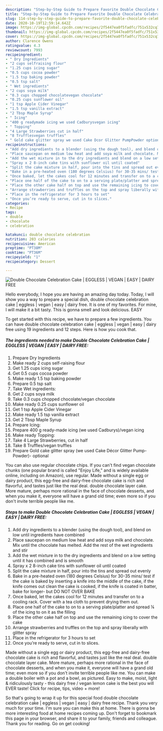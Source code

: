 ```yaml
---
description: "Step-by-Step Guide to Prepare Favorite Double Chocolate Celebration Cake | EGGLESS | VEGAN | EASY | DAIRY FREE"
title: "Step-by-Step Guide to Prepare Favorite Double Chocolate Celebration Cake | EGGLESS | VEGAN | EASY | DAIRY FREE"
slug: 114-step-by-step-guide-to-prepare-favorite-double-chocolate-celebration-cake-eggless-vegan-easy-dairy-free
date: 2020-10-19T12:59:14.642Z
image: https://img-global.cpcdn.com/recipes/2f5447ea0f5fadfc/751x532cq70/double-chocolate-celebration-cake-eggless-vegan-easy-dairy-free-recipe-main-photo.jpg
thumbnail: https://img-global.cpcdn.com/recipes/2f5447ea0f5fadfc/751x532cq70/double-chocolate-celebration-cake-eggless-vegan-easy-dairy-free-recipe-main-photo.jpg
cover: https://img-global.cpcdn.com/recipes/2f5447ea0f5fadfc/751x532cq70/double-chocolate-celebration-cake-eggless-vegan-easy-dairy-free-recipe-main-photo.jpg
author: Clarence Owens
ratingvalue: 4.3
reviewcount: 7993
recipeingredient:
- " Dry Ingredients"
- "2 cups selfraising flour"
- "1.25 cups icing sugar"
- "0.5 cups cocoa powder"
- "1.5 tsp baking powder"
- "0.5 tsp salt"
- " Wet ingredients"
- "2 cups soya milk"
- "0.3 cups chopped chocolatevegan chocolate"
- "0.25 cups sunflower oil"
- "1 tsp Apple Cider Vinegar"
- "1.5 tsp vanilla extract"
- "2 Tbsp Maple Syrup"
- " Icing"
- "400 g readymade icing we used Cadburysvegan icing"
- " Topping"
- "4 Large Strawberries cut in half"
- "8 Trufflesvegan truffles"
- " Gold cake glitter spray we used Cake Dcor Glitter PumpPowder optional"
recipeinstructions:
- "Add dry ingredients to a blender (using the dough tool), and blend on low until ingredients have combined"
- "Place saucepan on medium low heat and add soya milk and chocolate. Mix until the chocolate has melted. Add the rest of the wet ingredients and stir"
- "Add the wet mixture in to the dry ingredients and blend on a low setting until it has combined and is smooth"
- "Spray x 2 8-inch cake tins with sunflower oil until coated"
- "Split the cake mixture in half, pour into the tins and spread out evenly"
- "Bake in a pre-heated oven (180 degrees Celsius) for 30-35 mins/ test if the cake is baked by inserting a knife into the middle of the cake, if the knife comes out clean the cake is cooked, if the knife is coated in batter, bake for longer- but DO NOT OVER BAKE"
- "Once baked, let the cakes cool for 12 minutes and transfer on to a cooling rack. Cover with a tea cloth to prevent drying them out."
- "Place one half of the cake to on to a serving plate/platter and spread ¼ of the icing to on it as the filling"
- "Place the other cake half on top and use the remaining icing to cover the cake"
- "Arrange strawberries and truffles on the top and spray liberally with glitter spray"
- "Place in the refrigerator for 3 hours to set"
- "Once you’re ready to serve, cut in to slices."
categories:
- Recipe
tags:
- double
- chocolate
- celebration

katakunci: double chocolate celebration 
nutrition: 203 calories
recipecuisine: American
preptime: "PT38M"
cooktime: "PT36M"
recipeyield: "1"
recipecategory: Dessert

---
```



![Double Chocolate Celebration Cake | EGGLESS | VEGAN | EASY | DAIRY FREE](https://img-global.cpcdn.com/recipes/2f5447ea0f5fadfc/751x532cq70/double-chocolate-celebration-cake-eggless-vegan-easy-dairy-free-recipe-main-photo.jpg)

Hello everybody, I hope you are having an amazing day today. Today, I will show you a way to prepare a special dish, double chocolate celebration cake | eggless | vegan | easy | dairy free. It is one of my favorites. For mine, I will make it a bit tasty. This is gonna smell and look delicious.
 EASY 

To get started with this recipe, we have to prepare a few ingredients. You can have double chocolate celebration cake | eggless | vegan | easy | dairy free using 19 ingredients and 12 steps. Here is how you cook that.

<!--inarticleads1-->

##### The ingredients needed to make Double Chocolate Celebration Cake | EGGLESS | VEGAN | EASY | DAIRY FREE:

1. Prepare  Dry Ingredients
1. Make ready 2 cups self-raising flour
1. Get 1.25 cups icing sugar
1. Get 0.5 cups cocoa powder
1. Make ready 1.5 tsp baking powder
1. Prepare 0.5 tsp salt
1. Take  Wet ingredients:
1. Get 2 cups soya milk
1. Take 0.3 cups chopped chocolate/vegan chocolate
1. Make ready 0.25 cups sunflower oil
1. Get 1 tsp Apple Cider Vinegar
1. Make ready 1.5 tsp vanilla extract
1. Get 2 Tbsp Maple Syrup
1. Prepare  Icing:
1. Prepare 400 g ready-made icing (we used Cadburys)/vegan icing
1. Make ready  Topping:
1. Take 4 Large Strawberries, cut in half
1. Take 8 Truffles/vegan truffles
1. Prepare  Gold cake glitter spray (we used Cake Décor Glitter Pump-Powder)- optional


You can also use regular chocolate chips. If you can&#39;t find vegan chocolate chunks (one popular brand is called &#34;Enjoy Life,&#34; and is widely available online, including on Amazon), use regular. Made without a single egg or dairy product, this egg-free and dairy-free chocolate cake is rich and flavorful, and tastes just like the real deal. double chocolate layer cake. More mature, perhaps more rational in the face of chocolate desserts, and when you make it, everyone will have a grand old time; even more so if you don&#39;t invite terrible people like me. 

<!--inarticleads2-->

##### Steps to make Double Chocolate Celebration Cake | EGGLESS | VEGAN | EASY | DAIRY FREE:

1. Add dry ingredients to a blender (using the dough tool), and blend on low until ingredients have combined
1. Place saucepan on medium low heat and add soya milk and chocolate. Mix until the chocolate has melted. Add the rest of the wet ingredients and stir
1. Add the wet mixture in to the dry ingredients and blend on a low setting until it has combined and is smooth
1. Spray x 2 8-inch cake tins with sunflower oil until coated
1. Split the cake mixture in half, pour into the tins and spread out evenly
1. Bake in a pre-heated oven (180 degrees Celsius) for 30-35 mins/ test if the cake is baked by inserting a knife into the middle of the cake, if the knife comes out clean the cake is cooked, if the knife is coated in batter, bake for longer- but DO NOT OVER BAKE
1. Once baked, let the cakes cool for 12 minutes and transfer on to a cooling rack. Cover with a tea cloth to prevent drying them out.
1. Place one half of the cake to on to a serving plate/platter and spread ¼ of the icing to on it as the filling
1. Place the other cake half on top and use the remaining icing to cover the cake
1. Arrange strawberries and truffles on the top and spray liberally with glitter spray
1. Place in the refrigerator for 3 hours to set
1. Once you’re ready to serve, cut in to slices.


Made without a single egg or dairy product, this egg-free and dairy-free chocolate cake is rich and flavorful, and tastes just like the real deal. double chocolate layer cake. More mature, perhaps more rational in the face of chocolate desserts, and when you make it, everyone will have a grand old time; even more so if you don&#39;t invite terrible people like me. You can make a double boiler with a pot and a bowl, as pictured. Easy to make, moist, light &amp; ridiculously tasty - this dairy free / vegan lemon cake is the best you will EVER taste! Click for recipe, tips, video + more! 

So that's going to wrap it up for this special food double chocolate celebration cake | eggless | vegan | easy | dairy free recipe. Thank you very much for your time. I'm sure you can make this at home. There is gonna be more interesting food at home recipes coming up. Don't forget to bookmark this page in your browser, and share it to your family, friends and colleague. Thank you for reading. Go on get cooking!
